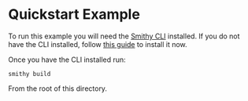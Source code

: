 # Quickstart Example
To run this example you will need the [Smithy CLI](https://smithy.io/2.0/guides/smithy-cli/index.html) installed.
If you do not have the CLI installed, follow [this guide](https://smithy.io/2.0/guides/smithy-cli/index.html) to install it now.

Once you have the CLI installed run: 
```
smithy build
```
From the root of this directory.
